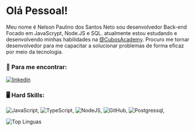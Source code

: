 # Olá Pessoal!

Meu nome é Nelson Paulino dos Santos Neto sou desenvolvedor Back-end Focado em JavaScrypt, Node.JS e SQL. atualmente estou estudando e desenvolvendo minhas habilidades na [@CubosAcademy](http://https://cubos.academy/). Procuro me tornar desenvolvedor para me capacitar a solucionar problemas de forma eficaz por meio da tecnologia.

### :calling: Para me encontrar:
[![linkedin](https://img.shields.io/badge/LinkedIn-0077B5?style=for-the-badge&logo=linkedin&logoColor=white)](https://www.linkedin.com/in/nelson-neto-8891a1273/)

### 	:desktop_computer: Hard Skills:
![JavaScript](https://img.shields.io/badge/JavaScript-323330?style=for-the-badge&logo=javascript&logoColor=F7DF1E),
![TypeScript](https://img.shields.io/badge/TypeScript-007ACC?style=for-the-badge&logo=typescript&logoColor=white),
![NodeJS](https://img.shields.io/badge/Node%20js-339933?style=for-the-badge&logo=nodedotjs&logoColor=white),
![GitHub](https://img.shields.io/badge/github-%23121011.svg?style=for-the-badge&logo=github&logoColor=white),
![Postgressql](https://img.shields.io/badge/PostgreSQL-316192?style=for-the-badge&logo=postgresql&logoColor=white),

![Top Linguas](https://github-readme-stats.vercel.app/api/top-langs/?username=Nelson-PSN&theme=tokyonight&custom_title=Top%20%Linguagens)




